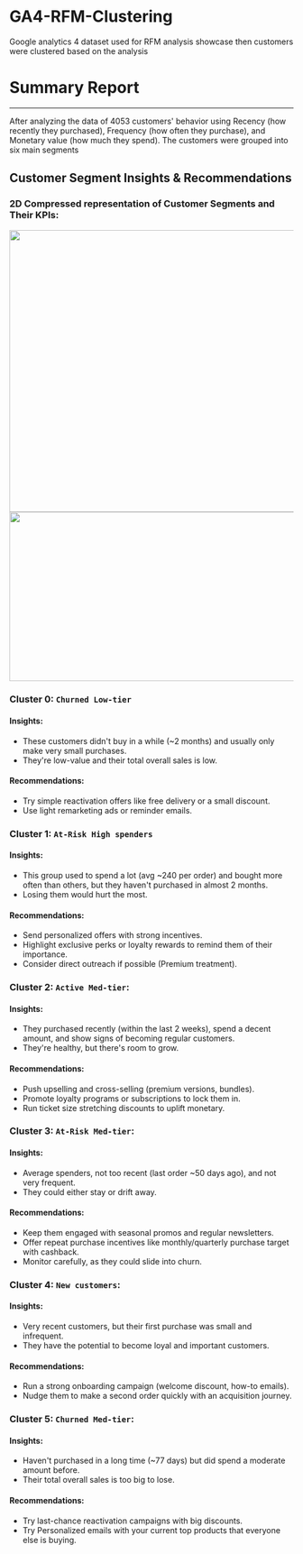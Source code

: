 # GA4-RFM-Clustering
Google analytics 4 dataset used for RFM analysis showcase then customers were clustered based on the analysis


# Summary Report
---
After analyzing the data of 4053 customers' behavior using Recency (how recently they purchased), Frequency (how often they purchase), and Monetary value (how much they spend). The customers were grouped into six main segments

## __Customer Segment Insights & Recommendations__

### 2D Compressed representation of Customer Segments and Their KPIs:
<center><img src='https://drive.google.com/uc?id=1Z1lDbhi8RnoMpP-A3KgjmVDQglfDNA4p' height='500' width='800'>    <img src='https://drive.google.com/uc?id=1dtXlPEFxHE6yYY1TO_n-zp9d6Elvwh1I' height='300' width='800'></center>

### __Cluster 0: `Churned Low-tier`__
#### __Insights__:
- These customers didn't buy in a while (~2 months) and usually only make very small purchases.
- They're low-value and their total overall sales is low.

#### __Recommendations__:
- Try simple reactivation offers like free delivery or a small discount.
- Use light remarketing ads or reminder emails.

### __Cluster 1: `At-Risk High spenders`__
#### __Insights__:
- This group used to spend a lot (avg ~240 per order) and bought more often than others, but they haven't purchased in almost 2 months.
- Losing them would hurt the most.

#### __Recommendations__:
- Send personalized offers with strong incentives.
- Highlight exclusive perks or loyalty rewards to remind them of their importance.
- Consider direct outreach if possible (Premium treatment).

### __Cluster 2: `Active Med-tier`__:
#### __Insights__:
- They purchased recently (within the last 2 weeks), spend a decent amount, and show signs of becoming regular customers.
- They're healthy, but there's room to grow.

#### __Recommendations__:
- Push upselling and cross-selling (premium versions, bundles).
- Promote loyalty programs or subscriptions to lock them in.
- Run ticket size stretching discounts to uplift monetary.

### __Cluster 3: `At-Risk Med-tier`__:
#### __Insights__:
- Average spenders, not too recent (last order ~50 days ago), and not very frequent.
- They could either stay or drift away.

#### __Recommendations__:
- Keep them engaged with seasonal promos and regular newsletters.
- Offer repeat purchase incentives like monthly/quarterly purchase target with cashback.
- Monitor carefully, as they could slide into churn.

### __Cluster 4: `New customers`__:
#### __Insights__:
- Very recent customers, but their first purchase was small and infrequent.
- They have the potential to become loyal and important customers.

#### __Recommendations__:
- Run a strong onboarding campaign (welcome discount, how-to emails).
- Nudge them to make a second order quickly with an acquisition journey.

### __Cluster 5: `Churned Med-tier`__:
#### __Insights__:
- Haven't purchased in a long time (~77 days) but did spend a moderate amount before.
- Their total overall sales is too big to lose.

#### __Recommendations__:
- Try last-chance reactivation campaigns with big discounts.
- Try Personalized emails with your current top products that everyone else is buying.
